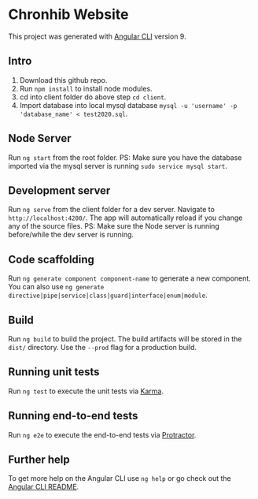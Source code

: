 # Chronhib Website

This project was generated with [Angular CLI](https://github.com/angular/angular-cli) version 9.

## Intro

1. Download this github repo.
2. Run `npm install` to install node modules.
3. cd into client folder do above step `cd client`.
4. Import database into local mysql database `mysql -u 'username' -p 'database_name' < test2020.sql`.

## Node Server

Run `ng start` from the root folder.
PS: Make sure you have the database imported via
the mysql server is running `sudo service mysql start`.

## Development server

Run `ng serve` from the client folder for a dev server. Navigate to `http://localhost:4200/`. The app will automatically reload if you change any of the source files.
PS: Make sure the Node server is running before/while the dev server is running.

## Code scaffolding

Run `ng generate component component-name` to generate a new component. You can also use `ng generate directive|pipe|service|class|guard|interface|enum|module`.

## Build

Run `ng build` to build the project. The build artifacts will be stored in the `dist/` directory. Use the `--prod` flag for a production build.

## Running unit tests

Run `ng test` to execute the unit tests via [Karma](https://karma-runner.github.io).

## Running end-to-end tests

Run `ng e2e` to execute the end-to-end tests via [Protractor](http://www.protractortest.org/).

## Further help

To get more help on the Angular CLI use `ng help` or go check out the [Angular CLI README](https://github.com/angular/angular-cli/blob/master/README.md).

